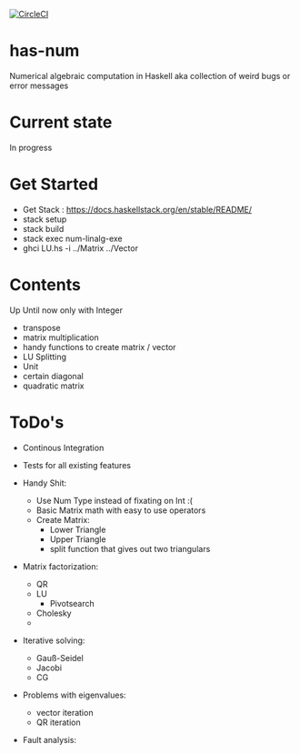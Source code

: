 [![CircleCI](https://circleci.com/gh/davidsmts/has-num/tree/master.svg?style=svg)](https://circleci.com/gh/davidsmts/has-num/tree/master)

# has-num
Numerical algebraic computation in Haskell
aka collection of weird bugs or error messages

# Current state
In progress

# Get Started
- Get Stack : https://docs.haskellstack.org/en/stable/README/
- stack setup
- stack build
- stack exec num-linalg-exe
- ghci LU.hs -i ../Matrix ../Vector

# Contents
Up Until now only with Integer
- transpose
- matrix multiplication
- handy functions to create matrix / vector
- LU Splitting
- Unit
- certain diagonal
- quadratic matrix

# ToDo's
- Continous Integration
- Tests for all existing features
- Handy Shit:
  - Use Num Type instead of fixating on Int :(
  - Basic Matrix math with easy to use operators
  - Create Matrix:
    - Lower Triangle
    - Upper Triangle
    - split function that gives out two triangulars
    
- Matrix factorization:
  - QR
  - LU
    - Pivotsearch
  - Cholesky
  -
  
- Iterative solving:
  - Gauß-Seidel
  - Jacobi
  - CG
  
- Problems with eigenvalues:
  - vector iteration
  - QR iteration
  
- Fault analysis:
